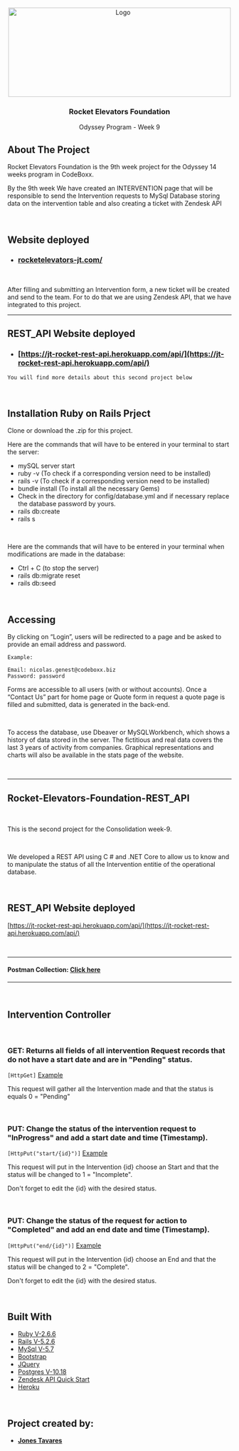 <!-- PROJECT LOGO -->
<br />
<p align="center">
  <a href="https://rocketlift.ca/assets/_rocket/R2-3c6296bf2343b849b947f8ccfce0de61dd34ba7f9e2a23a53d0a743bc4604e3c.png">
    <img src="https://rocketlift.ca/assets/_rocket/R2-3c6296bf2343b849b947f8ccfce0de61dd34ba7f9e2a23a53d0a743bc4604e3c.png" alt="Logo" width="500" height="200">
  </a>

  <h3 align="center">Rocket Elevators Foundation
</h3>
  
  <p align="center">
    Odyssey Program - Week 9 
  </p>
</p>



<!-- ABOUT THE PROJECT -->
## About The Project

Rocket Elevators Foundation is the 9th week project for the Odyssey 14 weeks program in CodeBoxx. 

By the 9th week We have created an INTERVENTION page that will be responsible to send the Intervention requests to MySql Database
storing data on the intervention table and also creating a ticket with Zendesk API


<br>

## Website deployed

* ### [rocketelevators-jt.com/](https://rocketelevators-jt.com//)

<br>

After filling and submitting an Intervention form, a new ticket will be created and send to the team. For to do that we are using Zendesk API, that we have integrated to this project.

<hr>

## REST_API Website deployed

* ### [https://jt-rocket-rest-api.herokuapp.com/api/](https://jt-rocket-rest-api.herokuapp.com/api/)

``You will find more details about this second project below``


<br>

## Installation Ruby on Rails Prject

Clone or download the .zip for this project. 

Here are the commands that will have to be entered in your terminal to start the server:
- mySQL server start
- ruby -v (To check if a corresponding version need to be installed)
- rails -v (To check if a corresponding version need to be installed)
- bundle install (To install all the necessary Gems)
- Check in the directory for config/database.yml and if necessary replace the database password by yours.
- rails db:create
- rails s

<br>

Here are the commands that will have to be entered in your terminal when modifications are made in the database:
- Ctrl + C (to stop the server)
- rails db:migrate reset
- rails db:seed

<br>

## Accessing

By clicking on “Login”, users will be redirected to a page and be asked to provide an email address and password.
	
	Example: 

	Email: nicolas.genest@codeboxx.biz
	Password: password

Forms are accessible to all users (with or without accounts). Once a “Contact Us” part for home page or Quote form in request a quote page is filled and submitted, data is generated in the back-end.

<br>

To access the database, use Dbeaver or MySQLWorkbench, which shows a history of data stored in the server. The fictitious and real data covers the last 3 years of activity from companies. Graphical representations and charts will also be available in the stats page of the website. 

<br><hr>

## Rocket-Elevators-Foundation-REST_API

<br>

This is the second project for the Consolidation week-9.

<br>

We developed a REST API using C # and .NET Core to allow us to know and to manipulate the status of all the Intervention entitie of the operational database.

<br>

## REST_API Website deployed
[https://jt-rocket-rest-api.herokuapp.com/api/](https://jt-rocket-rest-api.herokuapp.com/api/)

<br><hr>

#### Postman Collection: [Click here](https://www.getpostman.com/collections/e4e59684cb5aa3398d7d)

<hr><br>

## Intervention Controller
<br>

### GET: Returns all fields of all intervention Request records that do not have a start date and are in "Pending" status.
```[HttpGet]```
[Example](https://jt-rocket-rest-api.herokuapp.com/api/interventions)

This request will gather all the Intervention made and that the status is equals 0 = "Pending"

<br>

### PUT: Change the status of the intervention request to "InProgress" and add a start date and time (Timestamp).
```[HttpPut("start/{id}")]```
[Example](https://jt-rocket-rest-api.herokuapp.com/api/interventions/start/{id})

This request will put in the Intervention {id} choose an Start and that the status will be changed to 1 = "Incomplete".

Don't forget to edit the {id} with the desired status.

<br>

### PUT: Change the status of the request for action to "Completed" and add an end date and time (Timestamp).

```[HttpPut("end/{id}")]```
[Example](https://jt-rocket-rest-api.herokuapp.com/api/interventions/end{id})

This request will put in the Intervention {id} choose an End and that the status will be changed to 2 = "Complete".

Don't forget to edit the {id} with the desired status.

<br>

## Built With

* [Ruby V-2.6.6](https://www.ruby-lang.org/en/)
* [Rails V-5.2.6](https://guides.rubyonrails.org/)
* [MySql V-5.7](https://dev.mysql.com/)
* [Bootstrap](https://getbootstrap.com)
* [JQuery](https://jquery.com)
* [Postgres V-10.18](https://www.postgresql.org/docs/10/release-10-18.html)
* [Zendesk API Quick Start](https://developer.zendesk.com/documentation/ticketing/getting-started/zendesk-api-quick-start/)
* [Heroku](heroku.com)


<br>

## Project created by:

- **[Jones Tavares](https://github.com/johnnybigoo)**



